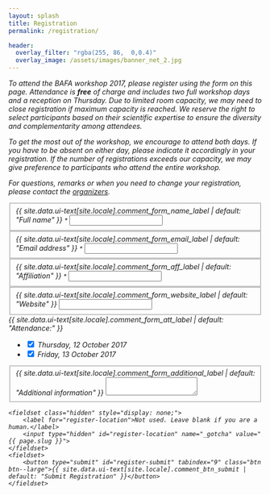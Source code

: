```yaml
---
layout: splash
title: Registration
permalink: /registration/

header:
  overlay_filter: "rgba(255, 86,  0,0.4)"
  overlay_image: /assets/images/banner_net_2.jpg
---
```


<div id="sendingRegistration" style="display: none;" class="notice--primary" markdown="span">
<i class="fa fa-spinner fa-pulse fa-fw" aria-hidden="true"/>
<span style="margin-left: 5px;">One moment please. Sending registration...</span>
</div>

<div id="thanksRegistration" style="display: none;" class="notice--success" markdown="span">
<i class="fa fa-check" aria-hidden="true" />
<span style="margin-left: 5px;">**Thank you!** Your registration has been submitted. We will contact you with further information.</span>
</div>

<div id="errorRegistration" style="display: none;" markdown="span" class="notice--danger">
<i class="fa fa-exclamation" aria-hidden="true" />
<span style="margin-left: 5px;">**Oops.** Something went wrong with submitting your registration. Please try again.</span>
</div>

<div id="errorAttendance" style="display: none;" markdown="span" class="notice--warning">
<i class="fa fa-exclamation-triangle" aria-hidden="true" />
<span style="margin-left: 5px;">Please register your attendance for at least one workshop day.</span>
</div>

To attend the BAFA workshop 2017, please register using the form on this page. Attendance is **free** of charge and includes two full workshop days and a reception on Thursday. Due to limited room capacity, we may need to close registration if maximum capacity is reached. We reserve the right to select participants based on their scientific expertise to ensure the diversity and complementarity among attendees.

To get the most out of the workshop, we encourage to attend both days. If you have to be absent on either day, please indicate it accordingly in your registration. If the number of registrations exceeds our capacity, we may give preference to participants who attend the entire workshop.

For questions, remarks or when you need to change your registration, please contact the <a href="mailto:{{ 'bafaworkshop2017@gmail.com' | encode_email }}?Subject=BAFA registration">organizers</a>.


<form id="formRegistration" autocomplete="on">
    <fieldset>
        <label for="register-name">{{ site.data.ui-text[site.locale].comment_form_name_label | default: "Full name" }} <small class="required">*</small></label>
        <input type="text" id="register-name" name="name" tabindex="2" required />
    </fieldset>
    <fieldset>
        <label for="register-email">{{ site.data.ui-text[site.locale].comment_form_email_label | default: "Email address" }} <small class="required">*</small></label>
        <input type="email" id="register-email" name="_replyto" tabindex="3" required />
    </fieldset>
    <fieldset>
        <label for="register-affiliation">{{ site.data.ui-text[site.locale].comment_form_aff_label | default: "Affiliation" }} <small class="required">*</small></label>
        <input type="text" id="register-affiliation" name="affiliation" tabindex="4" required />
    </fieldset>
    <fieldset>
        <label for="register-website">{{ site.data.ui-text[site.locale].comment_form_website_label | default: "Website" }}</label>
        <input type="text" id="register-website" name="website" tabindex="5" />
    </fieldset>
    <div>{{ site.data.ui-text[site.locale].comment_form_att_label | default: "Attendance:" }}
        <ul style="margin-left: 10px;">
            <li><input type="checkbox" id="register-attendance-th" name="attendance_thursday" value="true" checked tabindex="6" /> Thursday, 12 October 2017</li>
            <li><input type="checkbox" id="register-attendance-fr" name="attendance_friday" value="true" checked tabindex="7" /> Friday, 13 October 2017</li>
        </ul>
    </div>
    <fieldset>
        <label for="register-comment">{{ site.data.ui-text[site.locale].comment_form_additional_label | default: "Additional information" }}</label>
        <textarea id="register-comment" name="register-comment" maxlength="1500" tabindex="8"></textarea>
    </fieldset>

    <fieldset class="hidden" style="display: none;">
        <label for="register-location">Not used. Leave blank if you are a human.</label>
        <input type="hidden" id="register-location" name="_gotcha" value="{{ page.slug }}">
    </fieldset>
    <fieldset>
        <button type="submit" id="register-submit" tabindex="9" class="btn btn--large">{{ site.data.ui-text[site.locale].comment_btn_submit | default: "Submit Registration" }}</button>
    </fieldset>
</form>